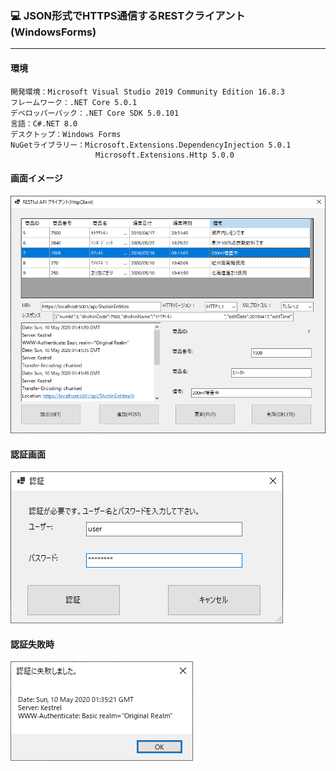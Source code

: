 ﻿### :computer: JSON形式でHTTPS通信するRESTクライアント(WindowsForms)
___
#### 環境
```
開発環境：Microsoft Visual Studio 2019 Community Edition 16.8.3  
フレームワーク：.NET Core 5.0.1  
デベロッパーパック：.NET Core SDK 5.0.101  
言語：C#.NET 8.0  
デスクトップ：Windows Forms  
NuGetライブラリー：Microsoft.Extensions.DependencyInjection 5.0.1  
                   Microsoft.Extensions.Http 5.0.0  

```

#### 画面イメージ  
![Img](ReadmeImg.png)  

#### 認証画面  
![Img2](ReadmeImg2.png)  

#### 認証失敗時  
![Img3](ReadmeImg3.png)  